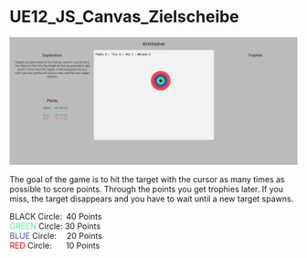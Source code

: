 # UE12_JS_Canvas_Zielscheibe
![img.png](readmeimg.png)

The goal of the game is to hit the target with the cursor as many times as possible to score points. Through the points you get trophies later.
If you miss, the target disappears and you have to wait until a new target spawns.

<span style="color:#282828; background-color:white;">BLACK</span> Circle:&ensp;40 Points<br>
<span style="color:#6DEC95">GREEN</span> Circle:&nbsp;30 Points<br>
<span style="color:#4056A1">BLUE</span> Circle:&emsp;&nbsp;20 Points<br>
<span style="color:red">RED</span> Circle:&emsp;&ensp;&nbsp;10 Points<br>